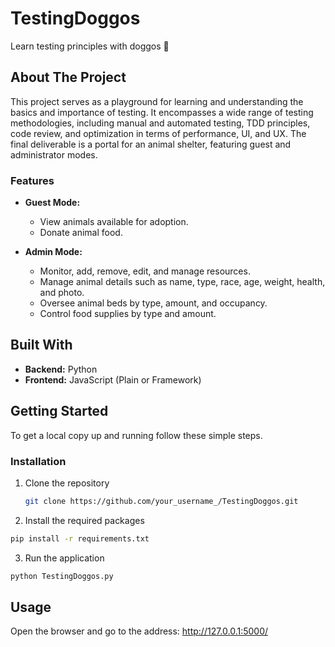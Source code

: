 # TestingDoggos

Learn testing principles with doggos 🐶

## About The Project

This project serves as a playground for learning and understanding the basics and importance of testing. It encompasses a wide range of testing methodologies, including manual and automated testing, TDD principles, code review, and optimization in terms of performance, UI, and UX. The final deliverable is a portal for an animal shelter, featuring guest and administrator modes.

### Features

- **Guest Mode:**
  - View animals available for adoption.
  - Donate animal food.

- **Admin Mode:**
  - Monitor, add, remove, edit, and manage resources.
  - Manage animal details such as name, type, race, age, weight, health, and photo.
  - Oversee animal beds by type, amount, and occupancy.
  - Control food supplies by type and amount.

## Built With

- **Backend:** Python
- **Frontend:** JavaScript (Plain or Framework)

## Getting Started

To get a local copy up and running follow these simple steps.

### Installation

1. Clone the repository
   ```bash
   git clone https://github.com/your_username_/TestingDoggos.git
   ```
2. Install the required packages

  ```bash
  pip install -r requirements.txt
  ```


3. Run the application

  ```bash
  python TestingDoggos.py
  ```

## Usage
Open the browser and go to the address: http://127.0.0.1:5000/
